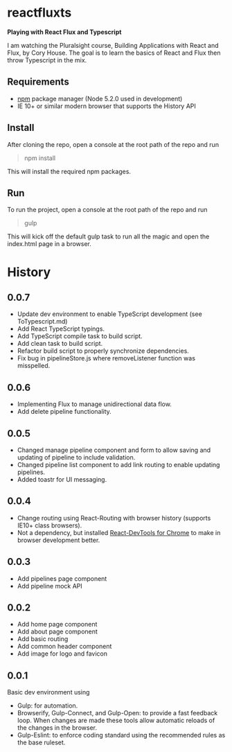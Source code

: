 # reactfluxts
**Playing with React Flux and Typescript**

I am watching the Pluralsight course, Building Applications with React and Flux, by Cory House. The goal is to learn the basics of React and Flux then throw Typescript in the mix.

## Requirements

- [npm](https://docs.npmjs.com/getting-started/installing-node) package manager (Node 5.2.0 used in development)
- IE 10+ or similar modern browser that supports the History API

## Install

After cloning the repo, open a console at the root path of the repo and run

>npm install

This will install the required npm packages.

## Run

To run the project, open a console at the root path of the repo and run

>gulp

This will kick off the default gulp task to run all the magic and open the index.html page in a browser.

# History

## 0.0.7

- Update dev environment to enable TypeScript development (see ToTypescript.md)
- Add React TypeScript typings.
- Add TypeScript compile task to build script.
- Add clean task to build script.
- Refactor build  script to properly synchronize dependencies.
- Fix bug in pipelineStore.js where removeListener function was misspelled.

## 0.0.6

- Implementing Flux to manage unidirectional data flow.
- Add delete pipeline functionality.

## 0.0.5

- Changed manage pipeline component and form to allow saving and updating of pipeline to include validation.
- Changed pipeline list component to add link routing to enable updating pipelines.
- Added toastr for UI messaging.

## 0.0.4

- Change routing using React-Routing with browser history (supports IE10+ class browsers).
- Not a dependency, but installed [React-DevTools for Chrome](https://fb.me/react-devtools) to make in browser development better.

## 0.0.3

- Add pipelines page component
- Add pipeline mock API

## 0.0.2

- Add home page component
- Add about page component
- Add basic routing
- Add common header component
- Add image for logo and favicon

## 0.0.1

Basic dev environment using

- Gulp: for automation.
- Browserify, Gulp-Connect, and Gulp-Open: to provide a fast feedback loop. When changes are made these tools allow automatic reloads of the changes in the browser.
- Gulp-Eslint: to enforce coding standard using the recommended rules as the base ruleset.
